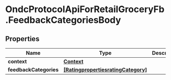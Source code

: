 # OndcProtocolApiForRetailGroceryFb.FeedbackCategoriesBody

## Properties
Name | Type | Description | Notes
------------ | ------------- | ------------- | -------------
**context** | [**Context**](Context.md) |  | [optional] 
**feedbackCategories** | [**[RatingpropertiesratingCategory]**](RatingpropertiesratingCategory.md) |  | [optional] 
